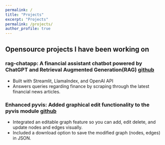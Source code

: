 ```yaml
---
permalink: /
title: "Projects"
excerpt: "Projects"
permalink: /projects/
author_profile: true
---
```


## Opensource projects I have been working on

### **rag-chatapp: A financial assistant chatbot powered by ChatGPT and Retrieval Augmented Generation(RAG)** [github](https://github.com/azizHakim/rag-chatapp)

- Built with Streamlit, LlamaIndex, and OpenAI API
- Answers queries regarding finance by scraping through the latest financial news articles.



### **Enhanced pyvis: Added graphical edit functionality to the pyvis module** [github](https://github.com/azizHakim/pyvis)

- Integrated an editable graph feature so you can add, edit delete, and update nodes and edges visually. 
- Included a download option to save the modified graph (nodes, edges) in JSON. 


